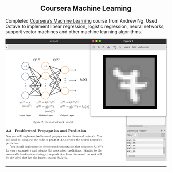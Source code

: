 <center> <h2>Coursera Machine Learning</h2> </center>

Completed [Coursera’s Machine Learning](https://www.coursera.org/learn/machine-learning) course from Andrew Ng. Used Octave to implement linear regression, logistic regression, neural networks, support vector machines and other machine learning algorithms.

<center><img src="/src/images/ml.png" alt="ml"/></center>

<hr></hr>
